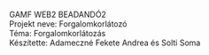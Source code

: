 <br>
GAMF WEB2 BEADANDÓ2
<br>
Projekt neve: Forgalomkorlátozó
<br>
Téma: Forgalomkorlátozás
<br>
Készítette: Adameczné Fekete Andrea és Solti Soma
